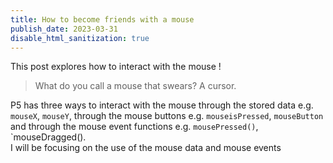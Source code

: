 ```yaml
---
title: How to become friends with a mouse
publish_date: 2023-03-31
disable_html_sanitization: true
---
```

This post explores how to interact with the mouse ! 
> What do you call a mouse that swears? A cursor. 

P5 has three ways to interact with the mouse through the stored data e.g. `mouseX`, `mouseY`, through the mouse buttons e.g. `mouseisPressed`, `mouseButton` and through the mouse event functions e.g. `mousePressed()`, `mouseDragged().  
I will be focusing on the use of the mouse data and mouse events

